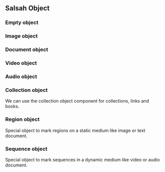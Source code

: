 ## Salsah Object

### Empty object

### Image  object

### Document object

### Video object

### Audio object

### Collection object
We can use the collection object component for collections, links and books.

### Region object
Special object to mark regions on a static medium like image or text  document.
 
### Sequence object
Special object to mark sequences in a dynamic medium like video or audio document.
